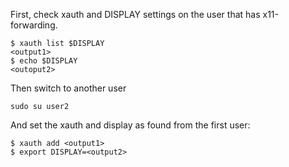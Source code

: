First, check xauth and DISPLAY settings on the user that has x11-forwarding.
```
$ xauth list $DISPLAY
<output1>
$ echo $DISPLAY
<outoput2>
```
Then switch to another user
```
sudo su user2
```
And set the xauth and display as found from the first user:
```
$ xauth add <output1> 
$ export DISPLAY=<output2>
```
